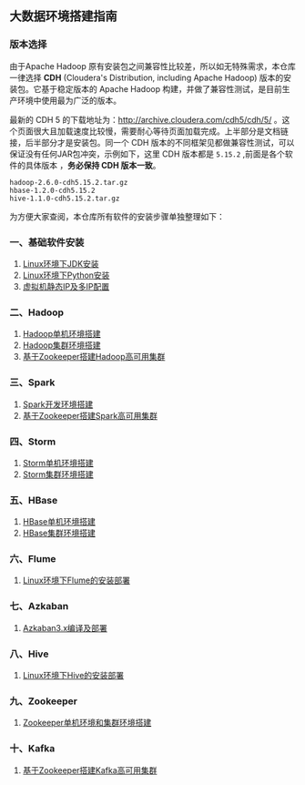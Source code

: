 ## 大数据环境搭建指南

### 版本选择

由于Apache Hadoop 原有安装包之间兼容性比较差，所以如无特殊需求，本仓库一律选择 **CDH** (Cloudera's Distribution, including Apache Hadoop) 版本的安装包。它基于稳定版本的 Apache Hadoop 构建，并做了兼容性测试，是目前生产环境中使用最为广泛的版本。

最新的 CDH 5 的下载地址为：http://archive.cloudera.com/cdh5/cdh/5/  。这个页面很大且加载速度比较慢，需要耐心等待页面加载完成。上半部分是文档链接，后半部分才是安装包。同一个 CDH 版本的不同框架见都做兼容性测试，可以保证没有任何JAR包冲突，示例如下，这里 CDH 版本都是 `5.15.2` ,前面是各个软件的具体版本 ，**务必保持 CDH 版本一致**。

```hsell
hadoop-2.6.0-cdh5.15.2.tar.gz 
hbase-1.2.0-cdh5.15.2
hive-1.1.0-cdh5.15.2.tar.gz
```

为方便大家查阅，本仓库所有软件的安装步骤单独整理如下：

### 一、基础软件安装

1. [Linux环境下JDK安装](https://github.com/heibaiying/BigData-Notes/blob/master/notes/installation/Linux下JDK安装.md)
2. [Linux环境下Python安装](https://github.com/heibaiying/BigData-Notes/blob/master/notes/installation/Linux下Python安装.md)
3. [虚拟机静态IP及多IP配置](https://github.com/heibaiying/BigData-Notes/blob/master/notes/installation/虚拟机静态IP及多IP配置.md)

### 二、Hadoop

1. [Hadoop单机环境搭建](https://github.com/heibaiying/BigData-Notes/blob/master/notes/installation/Hadoop单机环境搭建.md)
2. [Hadoop集群环境搭建](https://github.com/heibaiying/BigData-Notes/blob/master/notes/installation/Hadoop集群环境搭建.md)
3. [基于Zookeeper搭建Hadoop高可用集群](https://github.com/heibaiying/BigData-Notes/blob/master/notes/installation/基于Zookeeper搭建Hadoop高可用集群.md)

### 三、Spark

1. [Spark开发环境搭建](https://github.com/heibaiying/BigData-Notes/blob/master/notes/installation/SparkSpark开发环境搭建.md)
2. [基于Zookeeper搭建Spark高可用集群](https://github.com/heibaiying/BigData-Notes/blob/master/notes/installation/Spark集群环境搭建.md)

### 四、Storm

1. [Storm单机环境搭建](https://github.com/heibaiying/BigData-Notes/blob/master/notes/installation/Storm单机环境搭建.md)
2. [Storm集群环境搭建](https://github.com/heibaiying/BigData-Notes/blob/master/notes/installation/Storm集群环境搭建.md)

### 五、HBase

1. [HBase单机环境搭建](https://github.com/heibaiying/BigData-Notes/blob/master/notes/installation/HBase单机环境搭建.md)
2. [HBase集群环境搭建](https://github.com/heibaiying/BigData-Notes/blob/master/notes/installation/HBase集群环境搭建.md)

### 六、Flume

1. [Linux环境下Flume的安装部署](https://github.com/heibaiying/BigData-Notes/blob/master/notes/installation/Linux下Flume的安装.md)

### 七、Azkaban

1. [Azkaban3.x编译及部署](https://github.com/heibaiying/BigData-Notes/blob/master/notes/installation/Azkaban_3.x_编译及部署.md)

### 八、Hive

1. [Linux环境下Hive的安装部署](https://github.com/heibaiying/BigData-Notes/blob/master/notes/installation/Linux环境下Hive的安装部署.md)

### 九、Zookeeper

1. [Zookeeper单机环境和集群环境搭建](https://github.com/heibaiying/BigData-Notes/blob/master/notes/installation/Zookeeper单机环境和集群环境搭建.md) 

### 十、Kafka

1. [基于Zookeeper搭建Kafka高可用集群](https://github.com/heibaiying/BigData-Notes/blob/master/notes/installation/基于Zookeeper搭建Kafka高可用集群.md)
